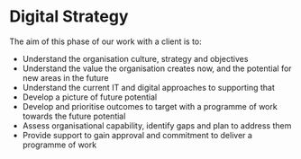 # Digital Strategy

The aim of this phase of our work with a client is to:

* Understand the organisation culture, strategy and objectives
* Understand the value the organisation creates now, and the potential for new areas in the future
* Understand the current IT and digital approaches to supporting that
* Develop a picture of future potential
* Develop and prioritise outcomes to target with a programme of work towards the future potential
* Assess organisational capability, identify gaps and plan to address them
* Provide support to gain approval and commitment to deliver a programme of work

